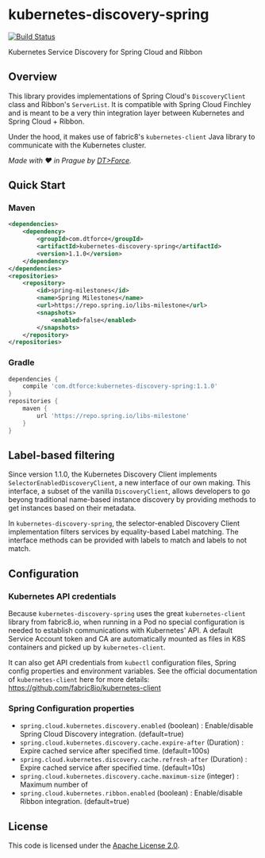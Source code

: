 # kubernetes-discovery-spring

[![Build Status](https://travis-ci.org/DTForce/kubernetes-discovery-spring.svg?branch=master)](https://travis-ci.org/DTForce/kubernetes-discovery-spring)

Kubernetes Service Discovery for Spring Cloud and Ribbon

## Overview

This library provides implementations of Spring Cloud's `DiscoveryClient` class and
Ribbon's `ServerList`. It is compatible with Spring Cloud Finchley and is meant
to be a very thin integration layer between Kubernetes and Spring Cloud + Ribbon.

Under the hood, it makes use of fabric8's `kubernetes-client` Java library to communicate
with the Kubernetes cluster.

*Made with :heart: in Prague by [DT>Force](http://www.dtforce.com/).*

## Quick Start

### Maven

```xml
<dependencies>
    <dependency>
        <groupId>com.dtforce</groupId>
        <artifactId>kubernetes-discovery-spring</artifactId>
        <version>1.1.0</version>
    </dependency>
</dependencies>
<repositories>
    <repository>
        <id>spring-milestones</id>
        <name>Spring Milestones</name>
        <url>https://repo.spring.io/libs-milestone</url>
        <snapshots>
            <enabled>false</enabled>
        </snapshots>
    </repository>
</repositories>
```

### Gradle

```groovy
dependencies {
    compile 'com.dtforce:kubernetes-discovery-spring:1.1.0'
}
repositories {
    maven {
        url 'https://repo.spring.io/libs-milestone'
    }
}
```

## Label-based filtering

Since version 1.1.0, the Kubernetes Discovery Client implements `SelectorEnabledDiscoveryClient`, a new interface of
our own making. This interface, a subset of the vanilla `DiscoveryClient`, allows developers to go beyong traditional
name-based instance discovery by providing methods to get instances based on their metadata.

In `kubernetes-discovery-spring`, the selector-enabled Discovery Client implementation filters services
by equality-based Label matching. The interface methods can be provided with labels to match and labels to not match.

## Configuration

### Kubernetes API credentials

Because `kubernetes-discovery-spring` uses the great `kubernetes-client` library
from fabric8.io, when running in a Pod no special configuration is needed to
establish communications with Kubernetes' API. A default Service Account token and CA are
automatically mounted as files in K8S containers and picked up by `kubernetes-client`.

It can also get API credentials from `kubectl` configuration files, Spring config properties and environment variables.
See the official documentation of `kubernetes-client` here for more details: https://github.com/fabric8io/kubernetes-client

### Spring Configuration properties

 * `spring.cloud.kubernetes.discovery.enabled` (boolean) : Enable/disable Spring Cloud Discovery integration. (default=true)
 * `spring.cloud.kubernetes.discovery.cache.expire-after` (Duration) : Expire cached service after specified time. (default=100s)
 * `spring.cloud.kubernetes.discovery.cache.refresh-after` (Duration) : Expire cached service after specified time. (default=10s)
 * `spring.cloud.kubernetes.discovery.cache.maximum-size` (integer) : Maximum number of
 * `spring.cloud.kubernetes.ribbon.enabled` (boolean) : Enable/disable Ribbon integration. (default=true)

## License

This code is licensed under the [Apache License 2.0](http://www.apache.org/licenses/LICENSE-2.0.txt).
